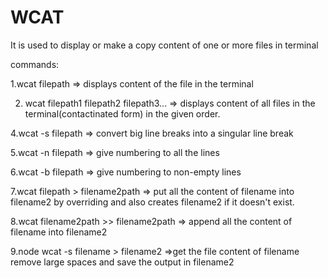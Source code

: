 # WCAT
It is used to display or make a copy content of one or more files in terminal

commands:

1.wcat filepath => displays content of the file in the terminal 

2. wcat filepath1 filepath2 filepath3... => displays content of all files in the terminal(contactinated form) in the given order.
  
4.wcat -s filepath => convert big line breaks into a singular line break

5.wcat -n filepath => give numbering to all the lines

6.wcat -b filepath => give numbering to non-empty lines

7.wcat filepath > filename2path => put all the content of filename into filename2 by overriding and also creates filename2 if it doesn't exist.

8.wcat filename2path >> filename2path => append all the content of filename into filename2

9.node wcat -s filename > filename2 =>get the file content of filename remove large spaces and save the output in filename2

